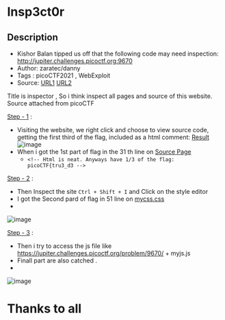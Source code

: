 # Insp3ct0r

## Description
- Kishor Balan tipped us off that the following code may need inspection: http://jupiter.challenges.picoctf.org:9670
- Author: zaratec/danny
- Tags  : picoCTF2021 , WebExploit
- Source: [URL1](https://jupiter.challenges.picoctf.org/problem/9670/)
          [URL2](http://jupiter.challenges.picoctf.org:9670)

Title is inspector , So i think inspect all pages and source of this website.
Source attached from picoCTF

<ins>Step - 1</ins> :
- Visiting the website, we right click and choose to view source code, getting the first third of the flag, included as a html comment:
  [Result](view-source:https://jupiter.challenges.picoctf.org/problem/9670/)
![image](https://user-images.githubusercontent.com/76644058/200843200-7c2393fb-e43f-4c13-818a-27964457dbbb.png)
- When i got the 1st part of flag in the 31 th line on [Source Page]()
   - `<!-- Html is neat. Anyways have 1/3 of the flag: picoCTF{tru3_d3 -->`
  
<ins>Step - 2</ins> :
- Then Inspect the site ` Ctrl + Shift + I ` and Click on the style editor
- I got the Second pard of flag in 51 line on [mycss.css]()
- 
![image](https://user-images.githubusercontent.com/76644058/200843380-c2af5bda-a063-4ce5-bed3-9d569431f55e.png)
  
<ins>Step - 3</ins> :
- Then i try to access the js file like https://jupiter.challenges.picoctf.org/problem/9670/ + myjs.js
- Finall part are also catched . 
- 
![image](https://user-images.githubusercontent.com/76644058/200843692-250771c1-af78-4ef6-904e-06ad40195c96.png)

# Thanks to all
